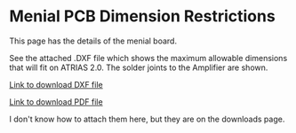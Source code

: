 # Menial PCB Dimension Restrictions #

This page has the details of the menial board.

See the attached .DXF file which shows the maximum allowable dimensions that will fit on ATRIAS 2.0. The solder joints to the Amplifier are shown.

[Link to download DXF file](http://atrias.googlecode.com/svn/trunk/documentation/ATRIAS_2.0_Amp_Stack.DXF)

[Link to download PDF file](http://atrias.googlecode.com/svn/trunk/documentation/ATRIAS_2.0_Amp_Stack.PDF)

I don't know how to attach them here, but they are on the downloads page.